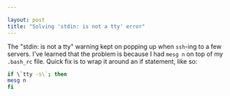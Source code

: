 ```yaml
---

layout: post
title: "Solving 'stdin: is not a tty' error"
---
```


The "stdin: is not a tty" warning kept on popping up when `ssh`-ing to a few servers. I've learned that the problem is because I had `mesg n` on top of my `.bash_rc` file. Quick fix is to wrap it around an if statement, like so:

```bash
if \`tty -s\`; then
mesg n
fi
```
